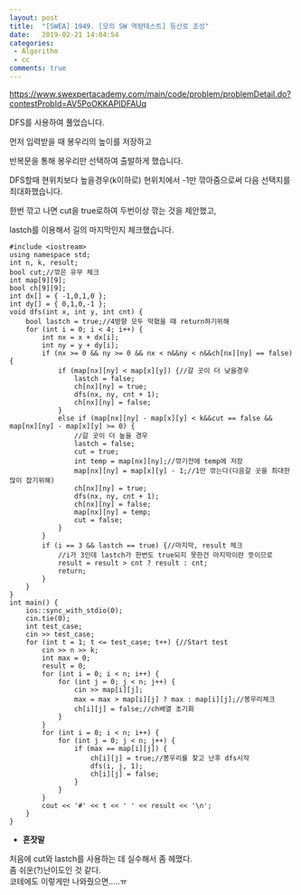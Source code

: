 ```yaml
---
layout: post
title:  "[SWEA] 1949. [모의 SW 역량테스트] 등산로 조성"
date:   2019-02-21 14:04:54
categories: 
 - Algorithm
 - cc
comments: true
---
```


https://www.swexpertacademy.com/main/code/problem/problemDetail.do?contestProbId=AV5PoOKKAPIDFAUq  



DFS를 사용하여 풀었습니다.  

먼저 입력받을 때 봉우리의 높이를 저장하고  

반복문을 통해 봉우리만 선택하여 출발하게 했습니다.  

DFS할때 현위치보다 높을경우(k이하로) 현위치에서 -1만 깎아줌으로써 다음 선택지를 최대화했습니다.  

한번 깎고 나면 cut을 true로하여 두번이상 깎는 것을 제안했고,  

lastch를 이용해서 길의 마지막인지 체크했습니다.  



~~~
#include <iostream>
using namespace std;
int n, k, result;
bool cut;//깎은 유무 체크
int map[9][9];
bool ch[9][9];
int dx[] = { -1,0,1,0 };
int dy[] = { 0,1,0,-1 };
void dfs(int x, int y, int cnt) {
	bool lastch = true;//4방향 모두 막혔을 때 return하기위해
	for (int i = 0; i < 4; i++) {
		int nx = x + dx[i];
		int ny = y + dy[i];
		if (nx >= 0 && ny >= 0 && nx < n&&ny < n&&ch[nx][ny] == false) {
			if (map[nx][ny] < map[x][y]) {//갈 곳이 더 낮을경우
				lastch = false;
				ch[nx][ny] = true;
				dfs(nx, ny, cnt + 1);
				ch[nx][ny] = false;
			}
			else if (map[nx][ny] - map[x][y] < k&&cut == false && map[nx][ny] - map[x][y] >= 0) {
				//갈 곳이 더 높을 경우
				lastch = false;
				cut = true;
				int temp = map[nx][ny];//깎기전에 temp에 저장
				map[nx][ny] = map[x][y] - 1;//1만 깎는다(다음갈 곳을 최대한 많이 잡기위해)
				ch[nx][ny] = true;
				dfs(nx, ny, cnt + 1);
				ch[nx][ny] = false;
				map[nx][ny] = temp;
				cut = false;
			}
		}
		if (i == 3 && lastch == true) {//마지막, result 체크
			//i가 3인데 lastch가 한번도 true되지 못한건 마지막이란 뜻이므로
			result = result > cnt ? result : cnt;
			return;
		}
	}
}
int main() {
	ios::sync_with_stdio(0);
	cin.tie(0);
	int test_case;
	cin >> test_case;
	for (int t = 1; t <= test_case; t++) {//Start test
		cin >> n >> k;
		int max = 0;
		result = 0;
		for (int i = 0; i < n; i++) {
			for (int j = 0; j < n; j++) {
				cin >> map[i][j];
				max = max > map[i][j] ? max : map[i][j];//봉우리체크
				ch[i][j] = false;//ch배열 초기화
			}
		}
		for (int i = 0; i < n; i++) {
			for (int j = 0; j < n; j++) {
				if (max == map[i][j]) {
					ch[i][j] = true;//봉우리를 찾고 난후 dfs시작
					dfs(i, j, 1);
					ch[i][j] = false;
				}
			}
		}
		cout << '#' << t << ' ' << result << '\n';
	}
}
~~~

- **혼잣말**

처음에 cut와 lastch를 사용하는 데 실수해서 좀 헤맸다.  
좀 쉬운(?)난이도인 것 같다.  
코테에도 이렇게만 나와줬으면.....ㅠ  
